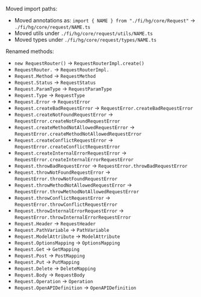 
Moved import paths:

 * Moved annotations as: `import { NAME } from "./fi/hg/core/Request"` -> `./fi/hg/core/request/NAME.ts`
 * Moved utils under `./fi/hg/core/request/utils/NAME.ts`
 * Moved types under `./fi/hg/core/request/types/NAME.ts`

Renamed methods:

 * `new RequestRouter()` -> `RequestRouterImpl.create()`
 * `RequestRouter.` -> `RequestRouterImpl.`
 * `Request.Method` -> `RequestMethod`
 * `Request.Status` -> `RequestStatus`
 * `Request.ParamType` -> `RequestParamType`
 * `Request.Type` -> `RequestType`
 * `Request.Error` -> `RequestError`
 * `Request.createBadRequestError` -> `RequestError.createBadRequestError`
 * `Request.createNotFoundRequestError` -> `RequestError.createNotFoundRequestError`
 * `Request.createMethodNotAllowedRequestError` -> `RequestError.createMethodNotAllowedRequestError`
 * `Request.createConflictRequestError` -> `RequestError.createConflictRequestError`
 * `Request.createInternalErrorRequestError` -> `RequestError.createInternalErrorRequestError`
 * `Request.throwBadRequestError` -> `RequestError.throwBadRequestError`
 * `Request.throwNotFoundRequestError` -> `RequestError.throwNotFoundRequestError`
 * `Request.throwMethodNotAllowedRequestError` -> `RequestError.throwMethodNotAllowedRequestError`
 * `Request.throwConflictRequestError` -> `RequestError.throwConflictRequestError`
 * `Request.throwInternalErrorRequestError` -> `RequestError.throwInternalErrorRequestError`
 * `Request.Header` -> `RequestHeader`
 * `Request.PathVariable` -> `PathVariable`
 * `Request.ModelAttribute` -> `ModelAttribute`
 * `Request.OptionsMapping` -> `OptionsMapping`
 * `Request.Get` -> `GetMapping`
 * `Request.Post` -> `PostMapping`
 * `Request.Put` -> `PutMapping`
 * `Request.Delete` -> `DeleteMapping`
 * `Request.Body` -> `RequestBody`
 * `Request.Operation` -> `Operation`
 * `Request.OpenAPIDefinition` -> `OpenAPIDefinition`
